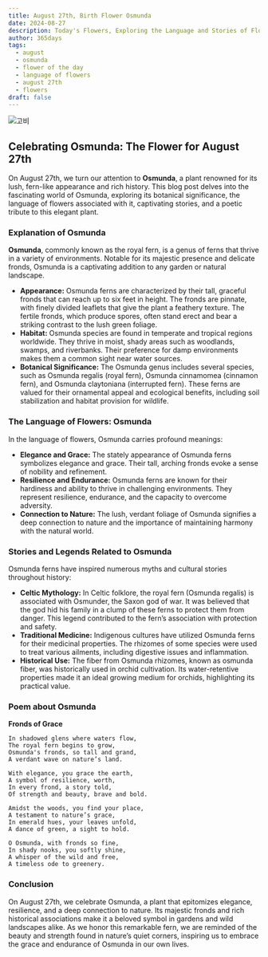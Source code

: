```yaml
---
title: August 27th, Birth Flower Osmunda
date: 2024-08-27
description: Today's Flowers, Exploring the Language and Stories of Flowers Osmunda
author: 365days
tags:
  - august
  - osmunda
  - flower of the day
  - language of flowers
  - august 27th
  - flowers
draft: false
---
```


![고비](https://cdn.pixabay.com/photo/2014/05/09/14/16/fern-340802_1280.jpg#center)
## Celebrating Osmunda: The Flower for August 27th

On August 27th, we turn our attention to **Osmunda**, a plant renowned for its lush, fern-like appearance and rich history. This blog post delves into the fascinating world of Osmunda, exploring its botanical significance, the language of flowers associated with it, captivating stories, and a poetic tribute to this elegant plant.

### Explanation of Osmunda

**Osmunda**, commonly known as the royal fern, is a genus of ferns that thrive in a variety of environments. Notable for its majestic presence and delicate fronds, Osmunda is a captivating addition to any garden or natural landscape.

- **Appearance:** Osmunda ferns are characterized by their tall, graceful fronds that can reach up to six feet in height. The fronds are pinnate, with finely divided leaflets that give the plant a feathery texture. The fertile fronds, which produce spores, often stand erect and bear a striking contrast to the lush green foliage.
- **Habitat:** Osmunda species are found in temperate and tropical regions worldwide. They thrive in moist, shady areas such as woodlands, swamps, and riverbanks. Their preference for damp environments makes them a common sight near water sources.
- **Botanical Significance:** The Osmunda genus includes several species, such as Osmunda regalis (royal fern), Osmunda cinnamomea (cinnamon fern), and Osmunda claytoniana (interrupted fern). These ferns are valued for their ornamental appeal and ecological benefits, including soil stabilization and habitat provision for wildlife.

### The Language of Flowers: Osmunda

In the language of flowers, Osmunda carries profound meanings:

- **Elegance and Grace:** The stately appearance of Osmunda ferns symbolizes elegance and grace. Their tall, arching fronds evoke a sense of nobility and refinement.
- **Resilience and Endurance:** Osmunda ferns are known for their hardiness and ability to thrive in challenging environments. They represent resilience, endurance, and the capacity to overcome adversity.
- **Connection to Nature:** The lush, verdant foliage of Osmunda signifies a deep connection to nature and the importance of maintaining harmony with the natural world.

### Stories and Legends Related to Osmunda

Osmunda ferns have inspired numerous myths and cultural stories throughout history:

- **Celtic Mythology:** In Celtic folklore, the royal fern (Osmunda regalis) is associated with Osmunder, the Saxon god of war. It was believed that the god hid his family in a clump of these ferns to protect them from danger. This legend contributed to the fern’s association with protection and safety.
- **Traditional Medicine:** Indigenous cultures have utilized Osmunda ferns for their medicinal properties. The rhizomes of some species were used to treat various ailments, including digestive issues and inflammation.
- **Historical Use:** The fiber from Osmunda rhizomes, known as osmunda fiber, was historically used in orchid cultivation. Its water-retentive properties made it an ideal growing medium for orchids, highlighting its practical value.

### Poem about Osmunda

**Fronds of Grace**

	In shadowed glens where waters flow,
	The royal fern begins to grow,
	Osmunda's fronds, so tall and grand,
	A verdant wave on nature’s land.
	
	With elegance, you grace the earth,
	A symbol of resilience, worth,
	In every frond, a story told,
	Of strength and beauty, brave and bold.
	
	Amidst the woods, you find your place,
	A testament to nature’s grace,
	In emerald hues, your leaves unfold,
	A dance of green, a sight to hold.
	
	O Osmunda, with fronds so fine,
	In shady nooks, you softly shine,
	A whisper of the wild and free,
	A timeless ode to greenery.

### Conclusion

On August 27th, we celebrate Osmunda, a plant that epitomizes elegance, resilience, and a deep connection to nature. Its majestic fronds and rich historical associations make it a beloved symbol in gardens and wild landscapes alike. As we honor this remarkable fern, we are reminded of the beauty and strength found in nature’s quiet corners, inspiring us to embrace the grace and endurance of Osmunda in our own lives.